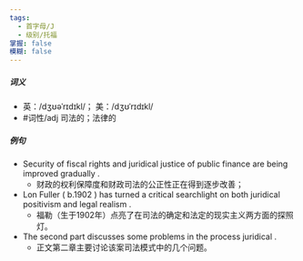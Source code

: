 ```yaml
---
tags:
  - 首字母/J
  - 级别/托福
掌握: false
模糊: false
---
```

##### 词义
- 英：/dʒʊəˈrɪdɪkl/； 美：/dʒʊˈrɪdɪkl/
- #词性/adj  司法的；法律的
##### 例句
- Security of fiscal rights and juridical justice of public finance are being improved gradually .
	- 财政的权利保障度和财政司法的公正性正在得到逐步改善；
- Lon Fuller ( b.1902 ) has turned a critical searchlight on both juridical positivism and legal realism .
	- 福勒（生于1902年）点亮了在司法的确定和法定的现实主义两方面的探照灯。
- The second part discusses some problems in the process juridical .
	- 正文第二章主要讨论该案司法模式中的几个问题。

